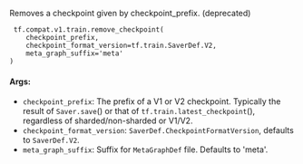 
Removes a checkpoint given by checkpoint_prefix. (deprecated)

```
 tf.compat.v1.train.remove_checkpoint(
    checkpoint_prefix,
    checkpoint_format_version=tf.train.SaverDef.V2,
    meta_graph_suffix='meta'
)
```
#### Args:
- `checkpoint_prefix`: The prefix of a V1 or V2 checkpoint. Typically the result of `Saver.save`() or that of `tf.train.latest_checkpoint`(), regardless of sharded/non-sharded or V1/V2.
- `checkpoint_format_version`: `SaverDef.CheckpointFormatVersion`, defaults to `SaverDef.V2`.
- `meta_graph_suffix`: Suffix for `MetaGraphDef` file. Defaults to 'meta'.

